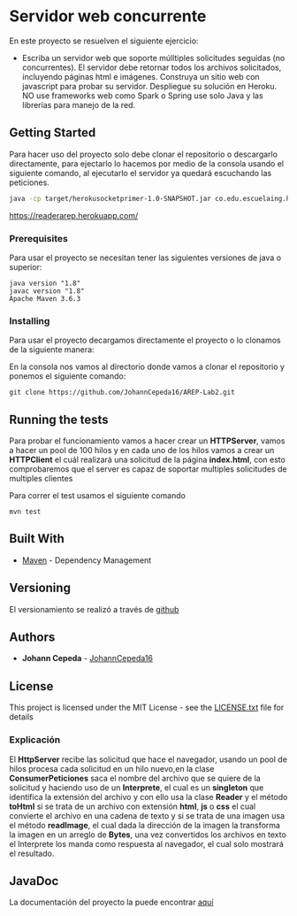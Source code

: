 # Servidor web concurrente
En este proyecto se resuelven el siguiente ejercicio:

* Escriba un servidor web que soporte múlltiples solicitudes seguidas (no concurrentes). El servidor debe retornar todos los archivos solicitados, incluyendo páginas html e imágenes. Construya un sitio web con javascript para probar su servidor. Despliegue su solución en Heroku. NO use frameworks web como Spark o Spring use solo Java y las librerías para manejo de la red.

## Getting Started

Para hacer uso del proyecto solo debe clonar el repositorio o descargarlo directamente, para ejectarlo lo hacemos por medio de la consola usando el siguiente comando, al ejecutarlo el servidor ya quedará escuchando las peticiones.

```bash
java -cp target/herokusocketprimer-1.0-SNAPSHOT.jar co.edu.escuelaing.herokusocketprimer.HttpServer
```

https://readerarep.herokuapp.com/


### Prerequisites

Para usar el proyecto se necesitan tener las siguientes versiones de java o superior:


```
java version "1.8"
javac version "1.8"
Apache Maven 3.6.3
```

### Installing

Para usar el proyecto decargamos directamente el proyecto o lo clonamos de la siguiente manera:

En la consola nos vamos al directorio donde vamos a clonar el repositorio y ponemos el siguiente comando:

```
git clone https://github.com/JohannCepeda16/AREP-Lab2.git
```

## Running the tests

Para probar el funcionamiento vamos a hacer crear un **HTTPServer**, vamos a hacer un pool de 100 hilos y en cada uno de los hilos vamos a crear un **HTTPClient** el cuál realizará una solicitud de la página **index.html**, con esto comprobaremos que el server es capaz de soportar multiples solicitudes de multiples clientes

Para correr el test usamos el siguiente comando

```
mvn test
```

## Built With

* [Maven](https://maven.apache.org/) - Dependency Management


## Versioning

El versionamiento se realizó a través de [github](https://github.com/JohannCepeda16/AREP-Lab2)

## Authors

* **Johann Cepeda** - [JohannCepeda16](https://github.com/JohannCepeda16)


## License

This project is licensed under the MIT License - see the [LICENSE.txt](LICENSE.txt) file for details

### Explicación

El **HttpServer** recibe las solicitud que hace el navegador, usando un pool de hilos procesa cada solicitud en un hilo nuevo,en la clase **ConsumerPeticiones** saca el nombre del archivo que se quiere de la solicitud y haciendo uso de un **Interprete**, el cual es un **singleton** que identifica la extensión del archivo y con ello usa la clase **Reader** y el método **toHtml** si se trata de un archivo con extensión **html**, **js** o **css** el cual convierte el archivo en una cadena de texto y si se trata de una imagen usa el método **readImage**, el cual dada la dirección de la imagen la transforma la imagen en un arreglo de **Bytes**, una vez convertidos los archivos en texto el Interprete los manda como respuesta al navegador, el cual solo mostrará el resultado.

## JavaDoc

La documentación del proyecto la puede encontrar [aquí](https://github.com/JohannCepeda16/AREP-Lab2/tree/master/site/apidocs)

